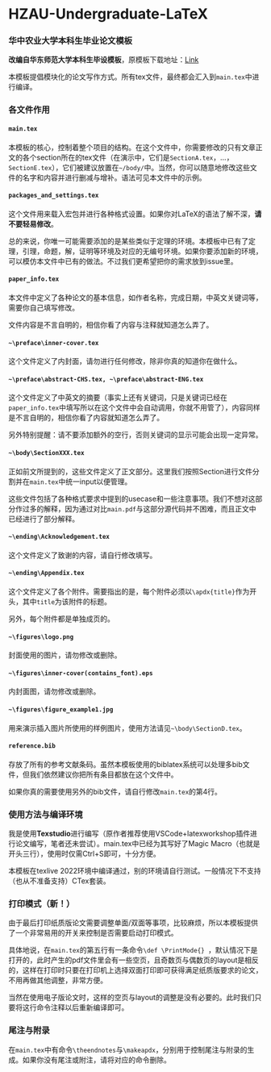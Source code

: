 # HZAU-Undergraduate-LaTeX

### 华中农业大学本科生毕业论文模板

**改编自华东师范大学本科生毕设模板**，原模板下载地址：[Link](https://github.com/YijunYuan/ECNU-Undergraduate-LaTeX/archive/master.zip)

本模板提倡模块化的论文写作方式。所有tex文件，最终都会汇入到`main.tex`中进行编译。

### 各文件作用

#### `main.tex`

本模板的核心，控制着整个项目的结构。在这个文件中，你需要修改的只有文章正文的各个section所在的tex文件（在演示中，它们是`SectionA.tex`，...，`SectionE.tex`），它们被建议放置在`~/body/`中。当然，你可以随意地修改这些文件的名字和内容并进行删减与增补。语法可见本文件中的示例。

#### `packages_and_settings.tex`

这个文件用来载入宏包并进行各种格式设置。如果你对LaTeX的语法了解不深，**请不要轻易修改**。

总的来说，你唯一可能需要添加的是某些类似于定理的环境。本模板中已有了定理，引理，命题，解，证明等环境及对应的无编号环境。如果你要添加新的环境，可以模仿本文件中已有的做法。不过我们更希望把你的需求放到issue里。

#### `paper_info.tex`

本文件中定义了各种论文的基本信息，如作者名称，完成日期，中英文关键词等，需要你自己填写修改。

文件内容是不言自明的，相信你看了内容与注释就知道怎么弄了。

#### `~\preface\inner-cover.tex`

这个文件定义了内封面，请勿进行任何修改，除非你真的知道你在做什么。

#### `~\preface\abstract-CHS.tex, ~\preface\abstract-ENG.tex`

这个文件定义了中英文的摘要（事实上还有关键词，只是关键词已经在`paper_info.tex`中填写所以在这个文件中会自动调用，你就不用管了），内容同样是不言自明的，相信你看了内容就知道怎么弄了。

另外特别提醒：请不要添加额外的空行，否则关键词的显示可能会出现一定异常。

#### `~\body\SectionXXX.tex`

正如前文所提到的，这些文件定义了正文部分。这里我们按照Section进行文件分割并在`main.tex`中统一input以便管理。

这些文件包括了各种格式要求中提到的usecase和一些注意事项。我们不想对这部分作过多的解释，因为通过对比`main.pdf`与这部分源代码并不困难，而且正文中已经进行了部分解释。

#### `~\ending\Acknowledgement.tex`

这个文件定义了致谢的内容，请自行修改填写。

#### `~\ending\Appendix.tex`

这个文件定义了各个附件。需要指出的是，每个附件必须以`\apdx{title}`作为开头，其中`title`为该附件的标题。

另外，每个附件都是单独成页的。

#### `~\figures\logo.png`

封面使用的图片，请勿修改或删除。

#### `~\figures\inner-cover(contains_font).eps`

内封面图，请勿修改或删除。

#### `~\figures\figure_example1.jpg`

用来演示插入图片所使用的样例图片，使用方法请见`~\body\SectionD.tex`。

#### `reference.bib`

存放了所有的参考文献条码。虽然本模板使用的biblatex系统可以处理多bib文件，但我们依然建议你把所有条目都放在这个文件中。

如果你真的需要使用另外的bib文件，请自行修改`main.tex`的第4行。

### 使用方法与编译环境

我是使用**Texstudio**进行编写（原作者推荐使用VSCode+latexworkshop插件进行论文编写，笔者还未尝试）。main.tex中已经为其写好了Magic Macro（也就是开头三行），使用时仅需Ctrl+S即可，十分方便。

本模板在texlive 2022环境中编译通过，别的环境请自行测试。一般情况下不支持（也从不准备支持）CTex套装。

### 打印模式（新！）

由于最后打印纸质版论文需要调整单面/双面等事项，比较麻烦，所以本模板提供了一个非常易用的开关来控制是否需要启动打印模式。

具体地说，在`main.tex`的第五行有一条命令`\def \PrintMode{} `，默认情况下是打开的，此时产生的pdf文件里会有一些空页，且奇数页与偶数页的layout是相反的，这样在打印时只要在打印机上选择双面打印即可获得满足纸质版要求的论文，不用再做其他调整，非常方便。

当然在使用电子版论文时，这样的空页与layout的调整是没有必要的。此时我们只要将这行命令注释以后重新编译即可。

### 尾注与附录

在`main.tex`中有命令`\theendnotes`与`\makeapdx`，分别用于控制尾注与附录的生成。如果你没有尾注或附注，请将对应的命令删除。


